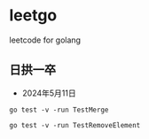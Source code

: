 # leetgo
leetcode for golang

## 日拱一卒

 - 2024年5月11日   
 ```shell 
 go test -v -run TestMerge
 ```
 ```shell
 go test -v -run TestRemoveElement
 ```